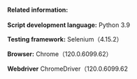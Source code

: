 #### Related information:

**Script development language:** Python 3.9

**Testing framework:** Selenium（4.15.2）

**Browser:** Chrome（120.0.6099.62）

**Webdriver** ChromeDriver（120.0.6099.62
